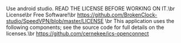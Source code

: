 Use android studio.
READ THE LICENSE BEFORE WORKING ON IT.\br
License\br
Free Software!\br
https://github.com/BrokenClock-studio/SpeedVPN/blob/master/LICENSE \br
This application uses the following components; see the source code for full details on the licenses.\br
https://github.com/cernekee/ics-openconnect
